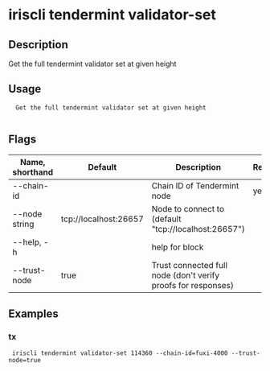 # iriscli tendermint validator-set

## Description

Get the full tendermint validator set at given height


## Usage

```
  Get the full tendermint validator set at given height


```

## Flags

| Name, shorthand | Default                    |Description                                                             | Required     |
| --------------- | -------------------------- | --------------------------------------------------------- | -------- |
| --chain-id    |     | Chain ID of Tendermint node   | yes     |
| --node string     |   tcp://localhost:26657                         | Node to connect to (default "tcp://localhost:26657")  |                                     
| --help, -h      |       | 	help for block|    |
| --trust-node    |              true         | Trust connected full node (don't verify proofs for responses)     |          |

## Examples

### tx

```shell
 iriscli tendermint validator-set 114360 --chain-id=fuxi-4000 --trust-node=true

```






